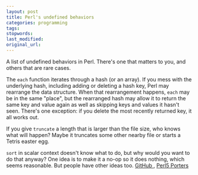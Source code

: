```yaml
---
layout: post
title: Perl's undefined behaviors
categories: programming
tags:
stopwords:
last_modified:
original_url:
---
```


A list of undefined behaviors in Perl. There's one that matters to you,
and others that are rare cases.

The `each` function iterates through a hash (or an array). If you mess
with the underlying hash, including adding or deleting a hash key,
Perl may rearrange the data structure. When that rearrangement happens,
`each` may be in the same "place", but the rearranged hash may allow it to
return the same key and value again as well as skipping keys and values it hasn't
seen. There's one exception: if you delete the most recently returned key,
it all works out.

If you give `truncate` a length that is larger than the file size,
who knows what will happen? Maybe it truncates some other nearby file
or starts a Tetris easter egg.

`sort` in scalar context doesn't know what to do, but why would you
want to do that anyway? One idea is to make it a no-op so it
does nothing, which seems reasonable. But people have other ideas too.
[GitHub ](https://github.com/perl/perl5/issues/12803), [Perl5 Porters](https://www.nntp.perl.org/group/perl.perl5.porters/2022/04/msg263458.html)




